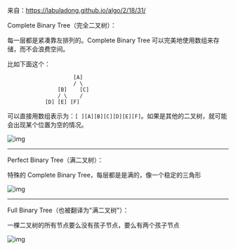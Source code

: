 来自：https://labuladong.github.io/algo/2/18/31/

Complete Binary Tree（完全二叉树）：

每一层都是紧凑靠左排列的。Complete Binary Tree 可以完美地使用数组来存储，而不会浪费空间。

比如下面这个：

```
					 [A]
					 / \
				[B]    [C]
				/ \    /
			[D] [E] [F]
```

可以直接用数组表示为：`[ ][A][B][C][D][E][F]`。如果是其他的二叉树，就可能会出现某个位置为空的情况。

![img](https://labuladong.github.io/algo/images/complete_tree/complete.png)

---

Perfect Binary Tree（满二叉树）：

特殊的 Complete Binary Tree，每层都是是满的，像一个稳定的三角形

![img](https://labuladong.github.io/algo/images/complete_tree/perfect.png)

---

Full Binary Tree（也被翻译为"满二叉树"）：

一棵二叉树的所有节点要么没有孩子节点，要么有两个孩子节点

![img](https://labuladong.github.io/algo/images/complete_tree/trees.png)
